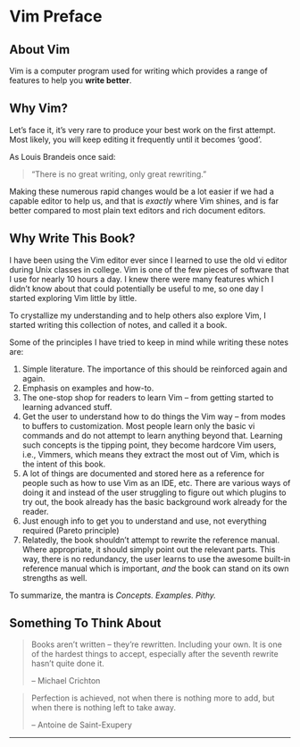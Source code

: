 Vim Preface
===========

About Vim
---------

Vim is a computer program used for writing which provides a range
of features to help you **write better**.

Why Vim?
--------

Let’s face it, it’s very rare to produce your best work on the first
attempt. Most likely, you will keep editing it frequently until it
becomes ‘good’.

As Louis Brandeis once said:

> “There is no great writing, only great rewriting.”

Making these numerous rapid changes would be a lot easier if we had a
capable editor to help us, and that is _exactly_ where Vim shines, and
is far better compared to most plain text editors and rich document
editors.

Why Write This Book?
--------------------

I have been using the Vim editor ever since I learned to use the old vi
editor during Unix classes in college. Vim is one of the few pieces of
software that I use for nearly 10 hours a day. I knew there were many
features which I didn’t know about that could potentially be useful to
me, so one day I started exploring Vim little by little.

To crystallize my understanding and to help others also explore Vim, I
started writing this collection of notes, and called it a book.

Some of the principles I have tried to keep in mind while writing these
notes are:

1. Simple literature. The importance of this should be reinforced
   again and again.
2. Emphasis on examples and how-to.
3. The one-stop shop for readers to learn Vim – from getting started
   to learning advanced stuff.
4. Get the user to understand how to do things the Vim way – from
   modes to buffers to customization. Most people learn only the basic
   vi commands and do not attempt to learn anything beyond that.
   Learning such concepts is the tipping point, they become hardcore
   Vim users, i.e., Vimmers, which means they extract the most out of
   Vim, which is the intent of this book.
5. A lot of things are documented and stored here as a reference for
   people such as how to use Vim as an IDE, etc. There are various
   ways of doing it and instead of the user struggling to figure out
   which plugins to try out, the book already has the basic background
   work already for the reader.
6. Just enough info to get you to understand and use, not everything
   required (Pareto principle)
7. Relatedly, the book shouldn’t attempt to rewrite the reference
   manual. Where appropriate, it should simply point out the relevant
   parts. This way, there is no redundancy, the user learns to use the
   awesome built-in reference manual which is important, _and_ the
   book can stand on its own strengths as well.

To summarize, the mantra is _Concepts. Examples. Pithy._


Something To Think About
------------------------

> Books aren’t written – they’re rewritten. Including your own. It is
> one of the hardest things to accept, especially after the seventh
> rewrite hasn’t quite done it.
>
> – Michael Crichton

> Perfection is achieved, not when there is nothing more to add, but
> when there is nothing left to take away.
>
> – Antoine de Saint-Exupery

* * * *


